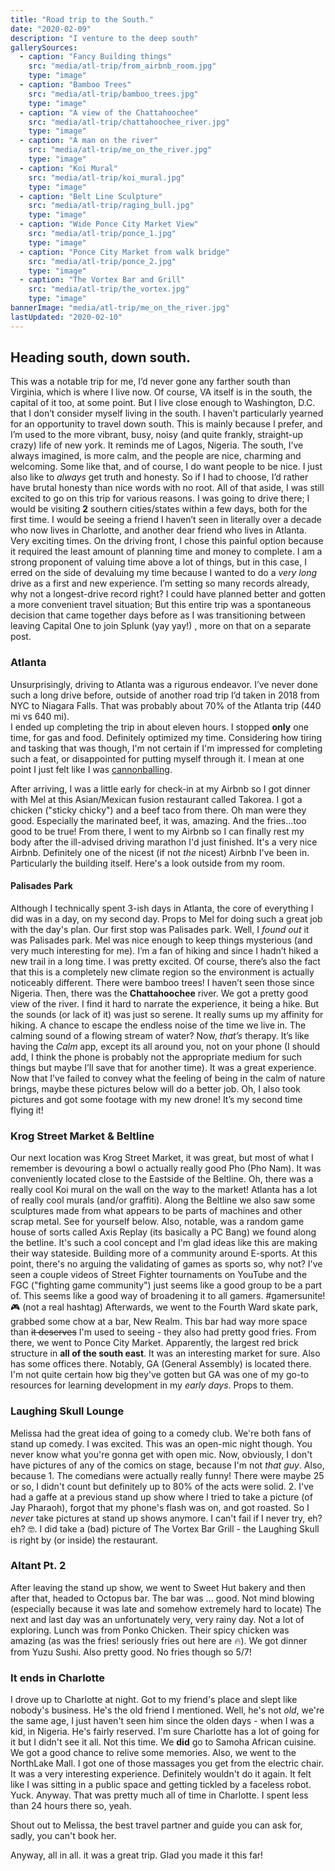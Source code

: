 ```yaml
---
title: "Road trip to the South."
date: "2020-02-09"
description: "I venture to the deep south"
gallerySources:
  - caption: "Fancy Building things"
    src: "media/atl-trip/from_airbnb_room.jpg"
    type: "image"
  - caption: "Bamboo Trees"
    src: "media/atl-trip/bamboo_trees.jpg"
    type: "image"
  - caption: "A view of the Chattahoochee"
    src: "media/atl-trip/chattahoochee_river.jpg"
    type: "image"
  - caption: "A man on the river"
    src: "media/atl-trip/me_on_the_river.jpg"
    type: "image"
  - caption: "Koi Mural"
    src: "media/atl-trip/koi_mural.jpg"
    type: "image"
  - caption: "Belt Line Sculpture"
    src: "media/atl-trip/raging_bull.jpg"
    type: "image"
  - caption: "Wide Ponce City Market View"
    src: "media/atl-trip/ponce_1.jpg"
    type: "image"
  - caption: "Ponce City Market from walk bridge"
    src: "media/atl-trip/ponce_2.jpg"
    type: "image"
  - caption: "The Vortex Bar and Grill"
    src: "media/atl-trip/the_vortex.jpg"
    type: "image"
bannerImage: "media/atl-trip/me_on_the_river.jpg"
lastUpdated: "2020-02-10"
---
```


## Heading south, down south.

This was a notable trip for me, I’d never gone any farther south than Virginia, which is where I live now. Of course, VA itself is in the south, the capital of it too, at some point. But I live close enough to Washington, D.C. that I don’t consider myself living in the south. I haven’t particularly yearned for an opportunity to travel down south. This is mainly because I prefer, and I’m used to the more vibrant, busy, noisy (and quite frankly, straight-up crazy) life of new york. It reminds me of Lagos, Nigeria. The south, I’ve always imagined, is more calm, and the people are nice, charming and welcoming. Some like that, and of course, I do want people to be nice. I just also like to _always_ get truth and honesty. So if I had to choose, I’d rather have brutal honesty than nice words with no root.
All of that aside, I was still excited to go on this trip for various reasons. I was going to drive there; I would be visiting **2** southern cities/states within a few days, both for the first time. I would be seeing a friend I haven’t seen in literally over a decade who now lives in Charlotte, and another dear friend who lives in Atlanta. Very exciting times. On the driving front, I chose this painful option because it required the least amount of planning time and money to complete. I am a strong proponent of valuing time above a lot of things, but in this case, I erred on the side of devaluing my time because I wanted to do a _very long_ drive as a first and new experience. I’m setting so many records already, why not a longest-drive record right? I could have planned better and gotten a more convenient travel situation; But this entire trip was a spontaneous decision that came together days before as I was transitioning between leaving Capital One to join Splunk (yay yay!) , more on that on a separate post.

### Atlanta

Unsurprisingly, driving to Atlanta was a rigurous endeavor. I’ve never done such a long drive before, outside of another road trip I’d taken in 2018 from NYC to Niagara Falls. That was probably about 70% of the Atlanta trip (440 mi vs 640 mi).  
I ended up completing the trip in about eleven hours. I stopped **only** one time, for gas and food. Definitely optimized my time. Considering how tiring and tasking that was though, I'm not certain if I'm impressed for completing such a feat, or disappointed for putting myself through it. I mean at one point I just felt like I was [cannonballing](https://en.wikipedia.org/wiki/Cannonball_Run).

After arriving, I was a little early for check-in at my Airbnb so I got dinner with Mel at this Asian/Mexican fusion restaurant called Takorea. I got a chicken ("sticky chicky") and a beef taco from there. Oh man were they good. Especially the marinated beef, it was, amazing. And the fries...too good to be true!
From there, I went to my Airbnb so I can finally rest my body after the ill-advised driving marathon I'd just finished. It's a very nice Airbnb. Definitely one of the nicest (if not _the_ nicest) Airbnb I've been in. Particularly the building itself. Here's a look outside from my room.
<media-box src="media/atl-trip/from_airbnb_room.jpg" name="Fancy Building things (AirBnb)" index=0></media-box>

#### Palisades Park

Although I technically spent 3-ish days in Atlanta, the core of everything I did was in a day, on my second day. Props to Mel for doing such a great job with the day's plan.
Our first stop was Palisades park. Well, I _found out_ it was Palisades park. Mel was nice enough to keep things mysterious (and very much interesting for me). I’m a fan of hiking and since I hadn’t hiked a new trail in a long time. I was pretty excited. Of course, there’s also the fact that this is a completely new climate region so the environment is actually noticeably different. There were bamboo trees! I haven’t seen those since Nigeria.
<media-box src="media/atl-trip/bamboo_trees.jpg" name="Bamboo Trees" index=1></media-box>
Then, there was the **Chattahoochee** river. We got a pretty good view of the river.
<media-box src="media/atl-trip/chattahoochee_river.jpg" name="A view of the Chattahooche river" index=2></media-box>
<media-box src="media/atl-trip/me_on_the_river.jpg" name="A man on the river" index=3></media-box>
I find it hard to narrate the experience, it being a hike. But the sounds (or lack of it) was just so serene. It really sums up my affinity for hiking. A chance to escape the endless noise of the time we live in. The calming sound of a flowing stream of water? Now, _that’s_ therapy. It’s like having the _Calm_ app, except its all around you, not on your phone (I should add, I think the phone is probably not the appropriate medium for such things but maybe I’ll save that for another time). It was a great experience. Now that I’ve failed to convey what the feeling of being in the calm of nature brings, maybe these pictures below will do a better job.
Oh, I also took pictures and got some footage with my new drone! It’s my second time flying it!
<media-box name="The Chattahoochee river from a DJI Mavic Mini" src="media/atl-trip/palisades_footage.mp4" type=video></media-box>

### Krog Street Market & Beltline

Our next location was Krog Street Market, it was great, but most of what I remember is devouring a bowl o actually really good Pho (Pho Nam).
It was conveniently located close to the Eastside of the Beltline. Oh, there was a really cool Koi mural on the wall on the way to the market! Atlanta has a lot of really cool murals (and/or graffiti). Along the Beltline we also saw some sculptures made from what appears to be parts of machines and other scrap metal. See for yourself below. Also, notable, was a random game house of sorts called Axis Replay (its basically a PC Bang) we found along the betline. It's such a cool concept and I'm glad ideas like this are making their way stateside. Building more of a community around E-sports. At this point, there's no arguing the validating of games as sports so, why not? I've seen a couple videos of Street Fighter tournaments on YouTube and the FGC ("fighting game community") just seems like a good group to be a part of. This seems like a good way of broadening it to all gamers. #gamersunite! 🎮 (not a real hashtag)
<media-box src="media/atl-trip/koi_mural.jpg" name="Koi Mural, Krog Street" index=4></media-box>
<media-box src="media/atl-trip/raging_bull.jpg" name="A familiar looking raging bull, probably wandered from another city" index=5></media-box>
Afterwards, we went to the Fourth Ward skate park, grabbed some chow at a bar, New Realm. This bar had way more space than ~~it deserves~~ I'm used to seeing - they also had pretty good fries. From there, we went to Ponce City Market. Apparently, the largest red brick structure in **all of the south east**. It was an interesting market for sure. Also has some offices there. Notably, GA (General Assembly) is located there. I'm not quite certain how big they've gotten but GA was one of my go-to resources for learning development in my _early days_. Props to them.
<media-box src="media/atl-trip/ponce_1.jpg" name="Wide Ponce City Market View" index=6></media-box>
<media-box src="media/atl-trip/ponce_2.jpg" name="Ponce City Market from walk bridge" index=7></media-box>

### Laughing Skull Lounge

Melissa had the great idea of going to a comedy club. We're both fans of stand up comedy. I was excited. This was an open-mic night though. You never know what you're gonna get with open mic. Now, obviously, I don't have pictures of any of the comics on stage, because I'm not _that guy_. Also, because 1. The comedians were actually really funny! There were maybe 25 or so, I didn't count but definitely up to 80% of the acts were solid. 2. I've had a gaffe at a previous stand up show where I tried to take a picture (of Jay Pharaoh), forgot that my phone's flash was on, and got roasted. So I _never_ take pictures at stand up shows anymore. I can't fail if I never try, eh? eh? 🤓.
I did take a (bad) picture of The Vortex Bar Grill - the Laughing Skull is right by (or inside) the restaurant.
<media-box src="media/atl-trip/the_vortex.jpg" name="A bad view of The Vortex" index=8></media-box>

### Altant Pt. 2

After leaving the stand up show, we went to Sweet Hut bakery and then after that, headed to Octopus bar. The bar was ... good. Not mind blowing (especially because it was late and somehow extremely hard to locate)
The next and last day was an unfortunately very, very rainy day. Not a lot of exploring. Lunch was from Ponko Chicken. Their spicy chicken was amazing (as was the fries! seriously fries out here are 🔥). We got dinner from Yuzu Sushi. Also pretty good. No fries though so 5/7!

### It ends in Charlotte

I drove up to Charlotte at night. Got to my friend's place and slept like nobody's business. He's the old friend I mentioned. Well, he's not _old_, we're the same age, I just haven't seen him since the olden days - when I was a kid, in Nigeria. He's fairly reserved. I'm sure Charlotte has a lot of going for it but I didn't see it all. Not this time. We **did** go to Samoha African cuisine. We got a good chance to relive some memories. Also, we went to the NorthLake Mall. I got one of those massages you get from the electric chair. It was a very interesting experience. Definitely wouldn't do it again. It felt like I was sitting in a public space and getting tickled by a faceless robot. Yuck. Anyway. That was pretty much all of time in Charlotte. I spent less than 24 hours there so, yeah.

Shout out to Melissa, the best travel partner and guide you can ask for, sadly, you can't book her.

Anyway, all in all. it was a great trip. Glad you made it this far!
